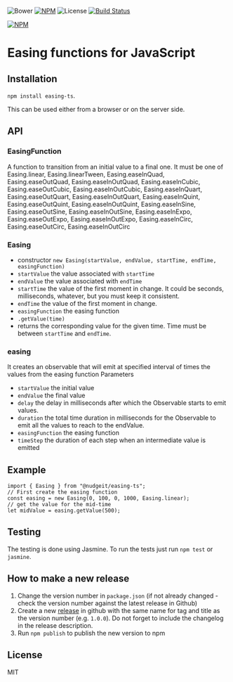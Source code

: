 ![Bower](https://img.shields.io/bower/v/easing.ts.svg) [![NPM](https://img.shields.io/npm/v/easing.ts.svg)](https://www.npmjs.com/package/easing.ts) ![License](https://img.shields.io/npm/l/easing.ts.svg)
[![Build Status](https://travis-ci.org/beradrian/easing.ts.png)](https://travis-ci.org/beradrian/easing.ts)

[![NPM](https://nodei.co/npm/easing.ts.png)](https://nodei.co/npm/easing.ts/)

# Easing functions for JavaScript


## Installation

`npm install easing-ts`.

This can be used either from a browser or on the server side.

## API

### EasingFunction

A function to transition from an initial value to a final one. It must be one of Easing.linear, Easing.linearTween, Easing.easeInQuad, Easing.easeOutQuad, Easing.easeInOutQuad, Easing.easeInCubic, Easing.easeOutCubic, Easing.easeInOutCubic, Easing.easeInQuart, Easing.easeOutQuart, Easing.easeInOutQuart, Easing.easeInQuint, Easing.easeOutQuint, Easing.easeInOutQuint, Easing.easeInSine, Easing.easeOutSine, Easing.easeInOutSine, Easing.easeInExpo, Easing.easeOutExpo, Easing.easeInOutExpo, Easing.easeInCirc, Easing.easeOutCirc, Easing.easeInOutCirc

### Easing

- constructor `new Easing(startValue, endValue, startTime, endTime, easingFunction)`
 - `startValue` the value associated with `startTime`
 - `endValue` the value associated with `endTime`
 - `startTime` the value of the first moment in change. It could be seconds, milliseconds, whatever, but you must keep it consistent.
 - `endTime` the value of the first moment in change.
 - `easingFunction` the easing function
- `.getValue(time)`
 - returns the corresponding value for the given time. Time must be between `startTime` and `endTime`. 

### easing
It creates an observable that will emit at specified interval of times the values from the easing function
Parameters
 - `startValue` the initial value
 - `endValue` the final value
 - `delay` the delay in milliseconds after which the Observable starts to emit values.
 - `duration` the total time duration in milliseconds for the Observable to emit all the values to reach to the endValue.
 - `easingFunction` the easing function
 - `timeStep` the duration of each step when an intermediate value is emitted

## Example

	import { Easing } from "@nudgeit/easing-ts";
	// First create the easing function
	const easing = new Easing(0, 100, 0, 1000, Easing.linear);
	// get the value for the mid-time
	let midValue = easing.getValue(500);

## Testing
The testing is done using Jasmine. To run the tests just run `npm test` or `jasmine`.

## How to make a new release
1. Change the version number in `package.json` (if not already changed - check the version number against the latest release in Github)
2. Create a new [release](https://github.com/nibo-ai/easing-ts/releases) in github with the same name for tag and title as the version number (e.g. `1.0.0`). Do not forget to include the changelog in the release description.
3. Run `npm publish` to publish the new version to npm

## License
MIT 
